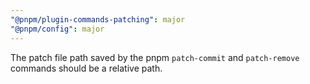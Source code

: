 ```yaml
---
"@pnpm/plugin-commands-patching": major
"@pnpm/config": major
---
```


The patch file path saved by the pnpm `patch-commit` and `patch-remove` commands should be a relative path.
